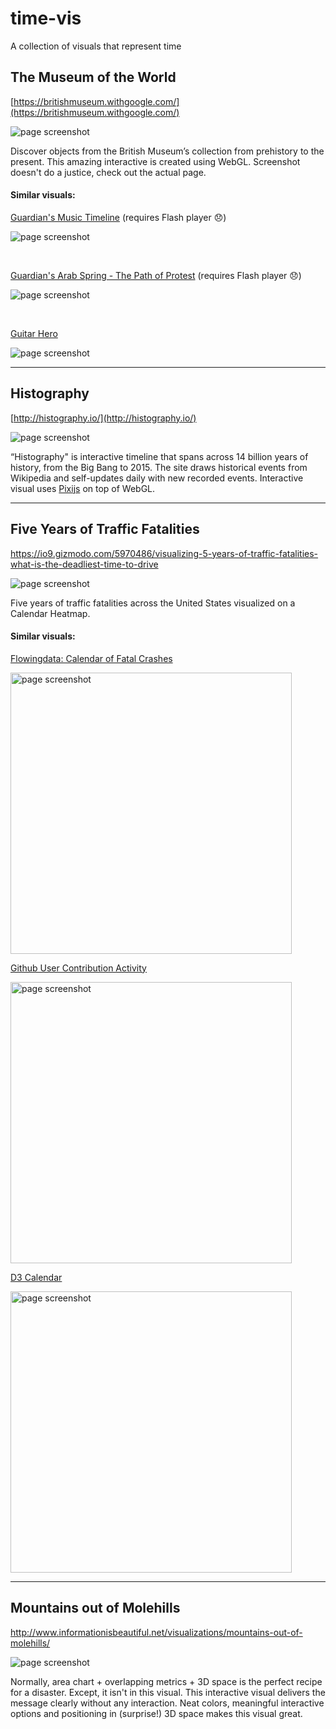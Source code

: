 # time-vis

A collection of visuals that represent time


## The Museum of the World

[https://britishmuseum.withgoogle.com/](https://britishmuseum.withgoogle.com/)

![page screenshot](images/museum_of_the_world.png "The Museum of the World")

Discover objects from the British Museum’s collection from prehistory to the present. This amazing interactive is created using WebGL. Screenshot doesn't do a justice, check out the actual page.


#### Similar visuals:

[Guardian's Music Timeline](https://www.theguardian.com/music/interactive/2011/jun/11/history-modern-music-timeline) (requires Flash player 😞)

![page screenshot](images/music_timeline.png "Music Timeline")


<br>


[Guardian's Arab Spring - The Path of Protest](https://www.theguardian.com/world/interactive/2011/mar/22/middle-east-protest-interactive-timeline) (requires Flash player 😞)

![page screenshot](images/path_of_protest.jpg "Arab Spring Timeline")


<br>


[Guitar Hero](https://www.guitarhero.com/)

![page screenshot](images/guitar_hero.jpg "Guitar Hero")



-----

## Histography

[http://histography.io/](http://histography.io/)

![page screenshot](images/histography.png "Histography")

“Histography" is interactive timeline that spans across 14 billion years of history, from the Big Bang to 2015. The site draws historical events from Wikipedia and self-updates daily with new recorded events. Interactive visual uses [Pixijs](https://github.com/pixijs/pixi.js) on top of WebGL.


-----


## Five Years of Traffic Fatalities

https://io9.gizmodo.com/5970486/visualizing-5-years-of-traffic-fatalities-what-is-the-deadliest-time-to-drive

![page screenshot](images/traffic_fatalities.png "Five Years of Traffic Fatalities")

Five years of traffic fatalities across the United States visualized on a Calendar Heatmap.


#### Similar visuals:

[Flowingdata: Calendar of Fatal Crashes](http://flowingdata.com/2012/01/11/vehicles-involved-in-fatal-crashes/)

<img src="images/flowingdata_calendar.png" alt="page screenshot" title="Calendar of Fatal Crashes" width="450">


<br>


[Github User Contribution Activity](https://github.com/mbostock)

<img src="images/github.png" alt="page screenshot" title="Github User Activity" width="450">


<br>


[D3 Calendar](https://bl.ocks.org/mbostock/4063318)

<img src="images/d3js.png" alt="page screenshot" title="D3 Calendar" width="450">


-----


## Mountains out of Molehills

http://www.informationisbeautiful.net/visualizations/mountains-out-of-molehills/

![page screenshot](images/mountains.png "Mountains out of Molehills")

Normally, area chart + overlapping metrics + 3D space is the perfect recipe for a disaster. Except, it isn't in this visual. This interactive visual delivers the message clearly without any interaction. Neat colors, meaningful interactive options and positioning in (surprise!) 3D space makes this visual great.

